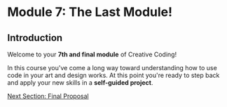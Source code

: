 # Module 7: The Last Module!

## Introduction

Welcome to your **7th and final module** of Creative Coding!

In this course you've come a long way  toward understanding how to use code in your art and design works. At this point you're ready to step back and apply your new skills in a **self-guided project**.

[Next Section: Final Proposal](1_FINAL_PROPOSAL.md)





